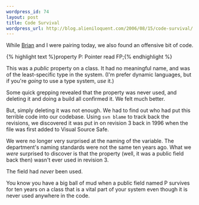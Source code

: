 ```yaml
--- 
wordpress_id: 74
layout: post
title: Code Survival
wordpress_url: http://blog.alieniloquent.com/2006/08/15/code-survival/
---
```

While <a href="http://blog.briankohrs.com/">Brian</a> and I were pairing today, we also found an offensive bit of code.

{% highlight text %}property P: Pointer read FP;{% endhighlight %}

This was a <em>public</em> property on a class.  It had no meaningful name, and was of the least-specific type in the system.  (I'm prefer dynamic languages, but if you're <em>going</em> to use a type system, <em>use</em> it.)

Some quick grepping revealed that the property was never used, and deleting it and doing a build all confirmed it.  We felt much better.

But, simply deleting it was not enough.  We had to find out who had put this terrible code into our codebase.  Using <code>svn blame</code> to track back the revisions, we discovered it was put in on revision 3 back in 1996 when the file was first added to Visual Source Safe.

We were no longer very surprised at the naming of the variable.  The department's naming standards were not the same ten years ago.  What we <em>were</em> surprised to discover is that the property (well, it was a public field back then) wasn't ever used in revision 3.

The field had <em>never</em> been used.

You know you have a big ball of mud when a public field named P survives for ten years on a class that is a vital part of your system even though it is never used anywhere in the code.
